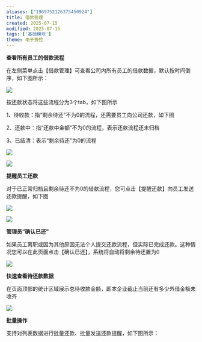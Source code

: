 ```yaml
---
aliases: ["1969752126375450924"]
title: 借款管理
created: 2025-07-15
modified: 2025-07-15
tags: ['基础模块']
theme: 电子费控
---
```


**查看所有员工的借款流程**

在左侧菜单点击【借款管理】可查看公司内所有员工的借款数据，默认按时间倒序，如下图所示：

![](https://myhelpdoc.oss-cn-heyuan.aliyuncs.com/mdimages/a1029351b7a6c1c555fcb9420bb685c7.jpg)

按还款状态将这些流程分为3个tab，如下图所示

1、待收款：指“剩余待还”不为0的流程，还需要员工向公司还款，如下图

2、还款中：指“还款中金额”不为0的流程，表示还款流程还未归档

3、已结清：表示“剩余待还”为0的流程

![](https://myhelpdoc.oss-cn-heyuan.aliyuncs.com/mdimages/cf4e3716d12d93218497b001aebca0fa.jpg)

![](https://myhelpdoc.oss-cn-heyuan.aliyuncs.com/mdimages/6f45578d12ced43eb9b1edf445062c47.jpg)

**提醒员工还款**

对于已正常归档且剩余待还不为0的借款流程，您可点击【提醒还款】向员工发送还款提醒，如下图

![](https://myhelpdoc.oss-cn-heyuan.aliyuncs.com/mdimages/2091755835ab41657669dd4cd2ec354c.jpg)

![](https://myhelpdoc.oss-cn-heyuan.aliyuncs.com/mdimages/f0ce31ce267331485d9d78defad11461.jpg)

**管理员“确认已还”**

如果员工离职或因为其他原因无法个人提交还款流程，但实际已完成还款。这种情况您可以在此页面点击【确认已还】，系统将自动将剩余待还置为0

![](https://myhelpdoc.oss-cn-heyuan.aliyuncs.com/mdimages/1b6c7a0d038c0454e4c1c13167fceb9b.jpg)

**快速查看待还款数据**

在页面顶部的统计区域展示总待收款金额，即本企业截止当前还有多少外借金额未收齐

![](https://myhelpdoc.oss-cn-heyuan.aliyuncs.com/mdimages/261cb6c6056cc3619f08d88621dae2ae.jpg)

**批量操作**

支持对列表数据进行批量还款、批量发送还款提醒，如下图所示：

